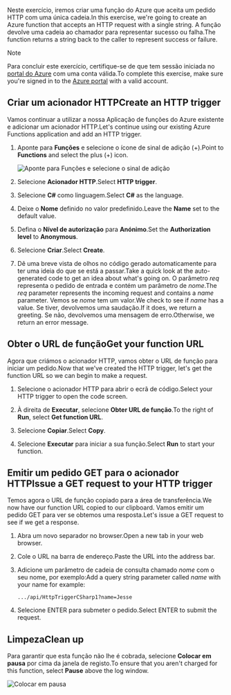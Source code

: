 <span data-ttu-id="3fe4d-101">Neste exercício, iremos criar uma função do Azure que aceita um pedido HTTP com uma única cadeia.</span><span class="sxs-lookup"><span data-stu-id="3fe4d-101">In this exercise, we're going to create an Azure function that accepts an HTTP request with a single string.</span></span> <span data-ttu-id="3fe4d-102">A função devolve uma cadeia ao chamador para representar sucesso ou falha.</span><span class="sxs-lookup"><span data-stu-id="3fe4d-102">The function returns a string back to the caller to represent success or failure.</span></span>

> [!NOTE]
> <span data-ttu-id="3fe4d-103">Para concluir este exercício, certifique-se de que tem sessão iniciada no [portal do Azure](https://portal.azure.com/) com uma conta válida.</span><span class="sxs-lookup"><span data-stu-id="3fe4d-103">To complete this exercise, make sure you're signed in to the [Azure portal](https://portal.azure.com/) with a valid account.</span></span>

## <a name="create-an-http-trigger"></a><span data-ttu-id="3fe4d-104">Criar um acionador HTTP</span><span class="sxs-lookup"><span data-stu-id="3fe4d-104">Create an HTTP trigger</span></span>

<span data-ttu-id="3fe4d-105">Vamos continuar a utilizar a nossa Aplicação de funções do Azure existente e adicionar um acionador HTTP.</span><span class="sxs-lookup"><span data-stu-id="3fe4d-105">Let's continue using our existing Azure Functions application and add an HTTP trigger.</span></span>

1. <span data-ttu-id="3fe4d-106">Aponte para **Funções** e selecione o ícone de sinal de adição (+).</span><span class="sxs-lookup"><span data-stu-id="3fe4d-106">Point to **Functions** and select the plus (+) icon.</span></span>

    ![Aponte para Funções e selecione o sinal de adição](../media-drafts/4-hover-function.png)

1. <span data-ttu-id="3fe4d-108">Selecione **Acionador HTTP**.</span><span class="sxs-lookup"><span data-stu-id="3fe4d-108">Select **HTTP trigger**.</span></span>

1. <span data-ttu-id="3fe4d-109">Selecione **C#** como linguagem.</span><span class="sxs-lookup"><span data-stu-id="3fe4d-109">Select **C#** as the language.</span></span> 

1. <span data-ttu-id="3fe4d-110">Deixe o **Nome** definido no valor predefinido.</span><span class="sxs-lookup"><span data-stu-id="3fe4d-110">Leave the **Name** set to the default value.</span></span>

1. <span data-ttu-id="3fe4d-111">Defina o **Nível de autorização** para **Anónimo**.</span><span class="sxs-lookup"><span data-stu-id="3fe4d-111">Set the **Authorization level** to **Anonymous**.</span></span>

1. <span data-ttu-id="3fe4d-112">Selecione **Criar**.</span><span class="sxs-lookup"><span data-stu-id="3fe4d-112">Select **Create**.</span></span>

1. <span data-ttu-id="3fe4d-113">Dê uma breve vista de olhos no código gerado automaticamente para ter uma ideia do que se está a passar.</span><span class="sxs-lookup"><span data-stu-id="3fe4d-113">Take a quick look at the auto-generated code to get an idea about what's going on.</span></span> <span data-ttu-id="3fe4d-114">O parâmetro *req* representa o pedido de entrada e contém um parâmetro de *nome*.</span><span class="sxs-lookup"><span data-stu-id="3fe4d-114">The *req* parameter represents the incoming request and contains a *name* parameter.</span></span> <span data-ttu-id="3fe4d-115">Vemos se *nome* tem um valor.</span><span class="sxs-lookup"><span data-stu-id="3fe4d-115">We check to see if *name* has a value.</span></span> <span data-ttu-id="3fe4d-116">Se tiver, devolvemos uma saudação.</span><span class="sxs-lookup"><span data-stu-id="3fe4d-116">If it does, we return a greeting.</span></span> <span data-ttu-id="3fe4d-117">Se não, devolvemos uma mensagem de erro.</span><span class="sxs-lookup"><span data-stu-id="3fe4d-117">Otherwise, we return an error message.</span></span>

## <a name="get-your-function-url"></a><span data-ttu-id="3fe4d-118">Obter o URL de função</span><span class="sxs-lookup"><span data-stu-id="3fe4d-118">Get your function URL</span></span>

<span data-ttu-id="3fe4d-119">Agora que criámos o acionador HTTP, vamos obter o URL de função para iniciar um pedido.</span><span class="sxs-lookup"><span data-stu-id="3fe4d-119">Now that we've created the HTTP trigger, let's get the function URL so we can begin to make a request.</span></span>

1. <span data-ttu-id="3fe4d-120">Selecione o acionador HTTP para abrir o ecrã de código.</span><span class="sxs-lookup"><span data-stu-id="3fe4d-120">Select your HTTP trigger to open the code screen.</span></span>

1. <span data-ttu-id="3fe4d-121">À direita de **Executar**, selecione **Obter URL de função**.</span><span class="sxs-lookup"><span data-stu-id="3fe4d-121">To the right of **Run**, select **Get function URL**.</span></span>

1. <span data-ttu-id="3fe4d-122">Selecione **Copiar**.</span><span class="sxs-lookup"><span data-stu-id="3fe4d-122">Select **Copy**.</span></span>

1. <span data-ttu-id="3fe4d-123">Selecione **Executar** para iniciar a sua função.</span><span class="sxs-lookup"><span data-stu-id="3fe4d-123">Select **Run** to start your function.</span></span>

## <a name="issue-a-get-request-to-your-http-trigger"></a><span data-ttu-id="3fe4d-124">Emitir um pedido GET para o acionador HTTP</span><span class="sxs-lookup"><span data-stu-id="3fe4d-124">Issue a GET request to your HTTP trigger</span></span>

<span data-ttu-id="3fe4d-125">Temos agora o URL de função copiado para a área de transferência.</span><span class="sxs-lookup"><span data-stu-id="3fe4d-125">We now have our function URL copied to our clipboard.</span></span> <span data-ttu-id="3fe4d-126">Vamos emitir um pedido GET para ver se obtemos uma resposta.</span><span class="sxs-lookup"><span data-stu-id="3fe4d-126">Let's issue a GET request to see if we get a response.</span></span>

1. <span data-ttu-id="3fe4d-127">Abra um novo separador no browser.</span><span class="sxs-lookup"><span data-stu-id="3fe4d-127">Open a new tab in your web browser.</span></span>

1. <span data-ttu-id="3fe4d-128">Cole o URL na barra de endereço.</span><span class="sxs-lookup"><span data-stu-id="3fe4d-128">Paste the URL into the address bar.</span></span>

1. <span data-ttu-id="3fe4d-129">Adicione um parâmetro de cadeia de consulta chamado *nome* com o seu nome, por exemplo:</span><span class="sxs-lookup"><span data-stu-id="3fe4d-129">Add a query string parameter called *name* with your name for example:</span></span>

    ```
    .../api/HttpTriggerCSharp1?name=Jesse
    ```

1. <span data-ttu-id="3fe4d-130">Selecione ENTER para submeter o pedido.</span><span class="sxs-lookup"><span data-stu-id="3fe4d-130">Select ENTER to submit the request.</span></span>

## <a name="clean-up"></a><span data-ttu-id="3fe4d-131">Limpeza</span><span class="sxs-lookup"><span data-stu-id="3fe4d-131">Clean up</span></span>

<span data-ttu-id="3fe4d-132">Para garantir que esta função não lhe é cobrada, selecione **Colocar em pausa** por cima da janela de registo.</span><span class="sxs-lookup"><span data-stu-id="3fe4d-132">To ensure that you aren't charged for this function, select **Pause** above the log window.</span></span>

![Colocar em pausa](../media-drafts/4-pause-timer.png)



